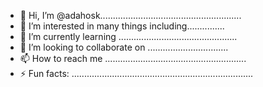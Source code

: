 - 👋 Hi, I’m @adahosk........................................................
- 👀 I’m interested in many things including...............
- 🌱 I’m currently learning ...............................................
- 💞️ I’m looking to collaborate on ................................
- 📫 How to reach me ........................................................
- ⚡ Fun facts: ........................................................................
<!---.
adahosk/adahosk is a ✨ special ✨ repository because its `README.md` (this file) appears on your GitHub profile.
You can click the Preview link to take a look at your changes.
--->
